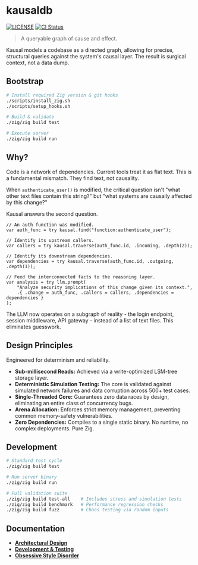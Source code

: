 # kausaldb

[![LICENSE](https://img.shields.io/badge/license-MIT-blue.svg)](LICENSE)
[![CI Status](https://github.com/kausaldb/kausaldb/actions/workflows/ci.yml/badge.svg)](https://github.com/kausaldb/kausaldb/actions)

> A queryable graph of cause and effect.

Kausal models a codebase as a directed graph, allowing for precise, structural queries against the system's causal layer. The result is surgical context, not a data dump.

## Bootstrap

```bash
# Install required Zig version & git hooks
./scripts/install_zig.sh
./scripts/setup_hooks.sh

# Build & validate
./zig/zig build test

# Execute server
./zig/zig build run
```

## Why?

Code is a network of dependencies. Current tools treat it as flat text. This is a fundamental mismatch. They find text, not causality.

When `authenticate_user()` is modified, the critical question isn't "what other text files contain this string?" but "what systems are causally affected by this change?"

Kausal answers the second question.

```zig
// An auth function was modified.
var auth_func = try kausal.find("function:authenticate_user");

// Identify its upstream callers.
var callers = try kausal.traverse(auth_func.id, .incoming, .depth(2));

// Identify its downstream dependencies.
var dependencies = try kausal.traverse(auth_func.id, .outgoing, .depth(1));

// Feed the interconnected facts to the reasoning layer.
var analysis = try llm.prompt(
    "Analyze security implications of this change given its context.",
    .{ .change = auth_func, .callers = callers, .dependencies = dependencies }
);
```

The LLM now operates on a subgraph of reality - the login endpoint, session middleware, API gateway - instead of a list of text files. This eliminates guesswork.

## Design Principles

Engineered for determinism and reliability.

- **Sub-millisecond Reads:** Achieved via a write-optimized LSM-tree storage layer.
- **Deterministic Simulation Testing:** The core is validated against simulated network failures and data corruption across 500+ test cases.
- **Single-Threaded Core:** Guarantees zero data races by design, eliminating an entire class of concurrency bugs.
- **Arena Allocation:** Enforces strict memory management, preventing common memory-safety vulnerabilities.
- **Zero Dependencies:** Compiles to a single static binary. No runtime, no complex deployments. Pure Zig.

## Development

```bash
# Standard test cycle
./zig/zig build test

# Run server binary
./zig/zig build run

# Full validation suite
./zig/zig build test-all    # Includes stress and simulation tests
./zig/zig build benchmark   # Performance regression checks
./zig/zig build fuzz        # Chaos testing via random inputs
```

## Documentation

- **[Architectural Design](docs/DESIGN.md)**
- **[Development & Testing](docs.DEVELOPMENT.md)**
- **[Obsessive Style Disorder](docs/STYLE.md)**
